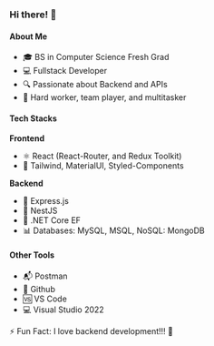 ### Hi there! 👋

#### About Me

- 🎓 BS in Computer Science Fresh Grad
- 💻 Fullstack Developer
- 🔍 Passionate about Backend and APIs
- 🚀 Hard worker, team player, and multitasker

#### Tech Stacks

**Frontend**
- ⚛️ React (React-Router, and Redux Toolkit)
- 🎨 Tailwind, MaterialUI, Styled-Components

**Backend**
- 🚀 Express.js
- 🦄 NestJS
- 🔧 .NET Core EF
- 📊 Databases: MySQL, MSQL, NoSQL: MongoDB

#### Other Tools

- 📬 Postman
- 🐙 Github
- 🆚 VS Code
- 💻 Visual Studio 2022

⚡ Fun Fact: I love backend development!!! :heart_hands:
